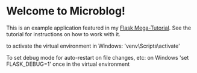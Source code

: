 # Welcome to Microblog!

This is an example application featured in my [Flask Mega-Tutorial](https://blog.miguelgrinberg.com/post/the-flask-mega-tutorial-part-i-hello-world). See the tutorial for instructions on how to work with it.

to activate the virtual environment in Windows:
'venv\Scripts\activate'

To set debug mode for auto-restart on file changes, etc:
on Windows 'set FLASK_DEBUG=1' once in the virtual environment